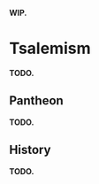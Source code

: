 **WIP.**

# Tsalemism
**TODO.**

## Pantheon
**TODO.**

## History
**TODO.**

<!-- It is indubitable that astral concepts are commonly associated to divinities, and no religion reflects this as clearly as Tsalemism.
Tsalemism is a belief that originally gained popularity in the coasts of Krudzal, quickly becoming the official religion of the nation and of many thulkraka irds.
Due to its proximity to the north pole, Krudzal experiences long polar days and nights every year, and this irregular schedule naturally led to the personification of night and day.

Day is associated to Jua\~nansiz, a rainbow-colored heron that brings daylight and colors to the entirety of the polar region.
Jua\~nansiz eternally hunts Dzadsiz, a black raven who in turn seeks to tire the heron and finally feast on its exhausted body.
The birds' duel is unending, and the wreckage of their battle is used to explain the chaotic fjords in the Northern Territories.

The boreal lights seen near the pole are Jua\~nansiz's trail.
The mountainous landscape of Stinos are the places where Dzadsiz fell, struck by the heron.
% The endless mists were created by the raven in an attempt to hide from Jua\~nansiz.
These and many other natural phenomena of the Northern Territories are explained by the birds and their eternal duel.

The two birds are not worshiped equally, but their wrath is feared by all.
A sailor may produce a small temple to appease Dzadsiz before sailing, and a cartographer may sing a praise to Jua\~nansiz before taking flight. -->

<!-- Jua\~nansiz  & G  & Day, Sunlight         & Tsalemism & A rainbow-colored heron followed by northern lights. \\
Dzadsiz      & R  & Night, Darkness       & Tsalemism & A black raven surrounded by never-dispersing mists. \\ -->

